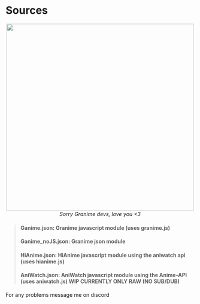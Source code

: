 # Sources

<div align="center"> 
<img src="https://i.ibb.co/41qyCzd/1358296.png" width="500px"><br>
<i>Sorry Granime devs, love you <3</i>
</div>

>#### Ganime.json: Granime javascript module (uses granime.js)
>#### Ganime_noJS.json: Granime json module
>#### HiAnime.json: HiAnime javascript module using the aniwatch api (uses hianime.js)
>#### AniWatch.json: AniWatch javascript module using the Anime-API (uses aniwatch.js) WIP CURRENTLY ONLY RAW (NO SUB/DUB)

For any problems message me on discord
